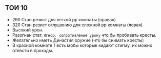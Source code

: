 ## ТОИ 10
* 290 Стан резист для легкой рр комнаты (правая)
* 320 Стан резист оглушению для сложной рр комнаты (левая)
* Высокий урон. 
* Разогнан стат. `Игнор. сопротивление урону` что бы пробивать кресты.
* Желательно иметь Династия оружие (что бы снимать кресты)
* В красной комнате 1 есть мобы которые кидают стигму, их можно отвести в проходы.